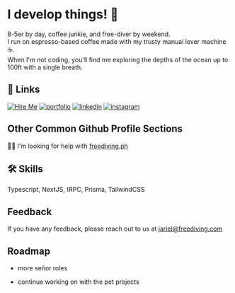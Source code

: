 
# I develop things! 🚀

8-5er by day, coffee junkie, and free-diver by weekend.  
I run on espresso-based coffee made with my trusty manual lever machine ☕️.  
When I'm not coding, you'll find me exploring the depths of the ocean up to 100ft with a single breath.


## 🔗 Links
[![Hire Me](https://img.shields.io/badge/Hire%20me-CV-blue?style=for-the-badge&logo=appveyor)](https://drive.google.com/file/d/1vMsA6u7znZ56zsupgi9496b_J1uQHXAt/view?usp=sharing)
[![portfolio](https://img.shields.io/badge/my_portfolio-000?style=for-the-badge&logo=ko-fi&logoColor=white)](https://advenjar.com/)
[![linkedin](https://img.shields.io/badge/linkedin-0A66C2?style=for-the-badge&logo=linkedin&logoColor=white)](https://www.linkedin.com/in/jarielbalberona/)
[![instagram](https://img.shields.io/badge/Instagram-E4405F?style=for-the-badge&logo=instagram&logoColor=white)](https://www.instagram.com/jarielbalberona/)


## Other Common Github Profile Sections

👯‍♀️ I'm looking for help with [freediving.ph](https://freediving.ph/) 

## 🛠 Skills
Typescript, NextJS, tRPC, Prisma, TailwindCSS


## Feedback

If you have any feedback, please reach out to us at jariel@freediving.com


## Roadmap

- more señor roles

- continue working on with the pet projects

